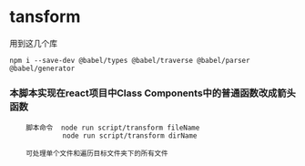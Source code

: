 # tansform

用到这几个库

`npm i --save-dev @babel/types @babel/traverse @babel/parser @babel/generator`

### 本脚本实现在react项目中Class Components中的普通函数改成箭头函数


        脚本命令  node run script/transform fileName
                 node run script/transform dirName
        
        可处理单个文件和遍历目标文件夹下的所有文件
